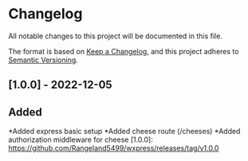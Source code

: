 <!-- #Expresss Eksempel

[Changelog](./CHANGELOG.md) -->

# Changelog

All notable changes to this project will be documented in this file.

The format is based on [Keep a Changelog](https://keepachangelog.com/en/1.0.0/),
and this project adheres to [Semantic Versioning](https://semver.org/spec/v2.0.0.html).

## [1.0.0] - 2022-12-05

## Added
*Added express basic setup
*Added cheese route (/cheeses)
*Added authorization middleware for cheese
[1.0.0]: https://github.com/Rangeland5499/wxpress/releases/tag/v1.0.0

